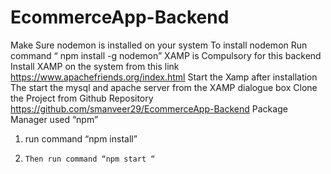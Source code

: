 # EcommerceApp-Backend
Make Sure nodemon is installed on your system
To install nodemon Run command “ npm install -g nodemon”
XAMP is Compulsory for this backend Install XAMP on the system from this link https://www.apachefriends.org/index.html
Start the Xamp after installation
The start the mysql and apache server from the XAMP dialogue box
Clone the Project from Github Repository https://github.com/smanveer29/EcommerceApp-Backend
Package Manager used “npm”
1.    run command “npm install”
2.     Then run command “npm start “

